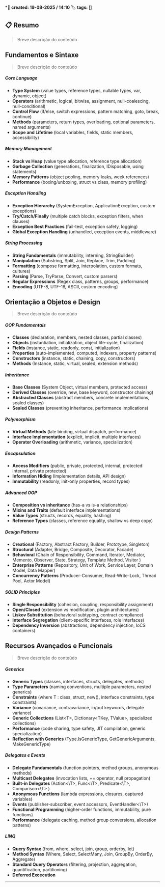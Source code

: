 
*📅 **created: 19-08-2025 / 14:10**
🏷️ **tags: []**
## 📋 Resumo

> Breve descrição do conteúdo

## Fundamentos e Sintaxe

>Breve descrição do conteúdo
##### Core Language
- **Type System** (value types, reference types, nullable types, var, dynamic, object)
- **Operators** (arithmetic, logical, bitwise, assignment, null-coalescing, null-conditional)
- **Control Flow** (if/else, switch expressions, pattern matching, goto, break, continue)
- **Methods** (parameters, return types, overloading, optional parameters, named arguments)
- **Scope and Lifetime** (local variables, fields, static members, accessibility)
##### Memory Management
- **Stack vs Heap** (value type allocation, reference type allocation)
- **Garbage Collection** (generations, finalization, IDisposable, using  statements)
- **Memory Patterns** (object pooling, memory leaks, week references)
- **Performance** (boxing/unboxing, struct vs class, memory profiling)
##### Exception Handling
- **Exception Hierarchy** (SystemException, ApplicationException, custom exceptions)
- **Try/Catch/Finally** (multiple catch blocks, exception filters, when clauses)
- **Exception Best Practices** (fail-test, exception safety, logging)
- **Global Exception Handling** (unhandled, exception events, middleware)
##### String Processing
- **String Fundamentals** (immutability, interning, StringBuilder)
- **Manipulation** (Substring, Split, Join, Replace, Trim, Padding)
- **Formatting** (compose formatting, interpolation, custom formats, cultures)
- **Parsing** (Parse, TryParse, Convert, custom parsers)
- **Regular Expressions** (Regex class, patterns, groups, performance)
- **Encoding** (UTF-8, UTF-16, ASCII, custom encoding)
## Orientação a Objetos e Design

>Breve descrição do conteúdo
##### OOP Fundamentals
- **Classes** (declaration, members, nested classes, partial classes)
- **Objects** (instantiation, initialization, object life-cycle, finalization)
- **Fields** (instance, static, readonly, const, initialization)
- **Properties** (auto-implemented, computed, indexers, property patterns)
- **Constructors** (instance, static, chaining, copy, constructors)
- **Methods** (Instance, static, virtual, sealed, extension methods)
##### Inheritance
- **Base Classes** (System Object, virtual members, protected access)
- **Derived Classes** (override, new, base keyword, constructor chaining)
- **Abstracted Classes** (abstract members, concrete implementations, sealed classes)
- **Sealed Classes** (preventing inheritance, performance implications)
##### Polymorphism
- **Virtual Methods** (late binding, virtual dispatch, performance)
- **Interface Implementation** (explicit, implicit, multiple interfaces)
- **Operator Overloading** (arithmetic, variance, specialization)
##### Encapsulation
- **Access Modifiers** (public, private, protected, internal, protected internal, private protected)
- **Information Hiding** (Implementation details, API design)
- **Immutability** (readonly, init-only properties, record types)
##### Advanced OOP
- **Composition vs inheritance** (has-a vs is-a relationships)
- **Mixins and Traits** (default interface implementations)
- **Value Types** (structs, records, equality, hashing)
- **Reference Types** (classes, reference equality, shallow vs deep copy)
##### Design Patterns
- **Creational** (Factory, Abstract Factory, Builder, Prototype, Singleton)
- **Structural** (Adapter, Bridge, Composite, Decorator, Facade)
- **Behavioral** (Chain of Responsibility, Command, Iterator, Mediator, Memento, Observer, State, Strategy, Template Method, Visitor )
- **Enterprise Patterns** (Repository, Unit of Work, Service Layer, Domain Model, Data Mapper)
- **Concurrency Patterns** (Producer-Consumer, Read-Write-Lock, Thread Pool, Actor Model)
##### SOLID Principles
 - **Single Responsibility** (cohesion, coupling, responsibility assignment)
 - **Open/Closed** (extension vs modification, plugin architectures)
 - **Liskov Substitution** (behavioral subtyping, contract compliance)
 - **Interface Segregation** (client-specific interfaces, role interfaces)
 - **Dependency Inversion** (abstractions, dependency injection, IoCS containers)
## Recursos Avançados e Funcionais

> Breve descrição do conteúdo
##### Generics
- **Generic Types** (classes, interfaces, structs, delegates, methods)
- **Type Parameters** (naming conventions, multiple parameters, nested generics)
- **Constraints** (where T : class, struct, new(), interface constraints, type constraints)
- **Variance** (covariance, contravariance, in/out keywords, delegate variance)
- **Generic Collections** (List\<T>, Dictionary\<TKey, TValue>, specialized collections)
- **Performance** (code sharing, type safety, JIT compilation, generic specialization)
- **Reflection with Generics** (Type.IsGenericType, GetGenericArguments, MakeGenericType)
##### Delegates e Events
- **Delegate Fundamentals** (function pointers, method groups, anonymous methods)
- **Multicast Delegates** (invocation lists, += operator, null propagation)
- **Built-in Delegates** (Action<\T>, Func<\T>, Predicate<\T>, Comparison<\T> )
- **Anonymous Functions** (lambda expressions, closures, captured variables)
- **Events** (publisher-subscriber, event accessors, EventHandler<\T>)
- **Functional Programming** (higher-order functions, immutability, pure functions)
- **Performance** (delegate caching, method group conversions, allocation patterns)
##### LINQ
- **Query Syntax**  (from, where, select, join, group, orderby, let)
- **Method Syntax** (Where, Select, SelectMany, Join, GroupBy, OrderBy, Aggregate)
- **Standard Query Operators** (filtering, projection, aggregation, quantification, partitioning)
- **Deferred Excecution**









 



---



 
